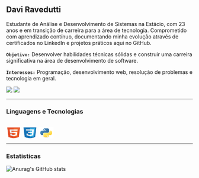 ## Davi Ravedutti

Estudante de Análise e Desenvolvimento de Sistemas na Estácio, com 23 anos e em transição de carreira para a área de tecnologia. Comprometido com aprendizado contínuo, documentando minha evolução através de certificados no LinkedIn e projetos práticos aqui no GitHub.

**`Objetivo:`** Desenvolver habilidades técnicas sólidas e construir uma carreira significativa na área de desenvolvimento de software.

**`Interesses:`** Programação, desenvolvimento web, resolução de problemas e tecnologia em geral.

<div> 
  <a href = "mailto:davi.serpa.r.santos@gmail.com"><img src="https://img.shields.io/badge/-Gmail-%23333?style=for-the-badge&logo=gmail&logoColor=white" target="_blank"></a>
  <a href= "www.linkedin.com/in/davi-serpa-62b8a6255" target="_blank"><img src="https://img.shields.io/badge/-LinkedIn-%230077B5?style=for-the-badge&logo=linkedin&logoColor=white" target="_blank"></a> 

</div>

---
### Linguagens e Tecnologias
<div style="display: inline_block"><br>
  <img align="center" alt="Rafa-HTML" height="30" width="40" src="https://raw.githubusercontent.com/devicons/devicon/master/icons/html5/html5-original.svg">
  <img align="center" alt="Rafa-CSS" height="30" width="40" src="https://raw.githubusercontent.com/devicons/devicon/master/icons/css3/css3-original.svg">
  <img align="center" alt="Rafa-Python" height="30" width="40" src="https://raw.githubusercontent.com/devicons/devicon/master/icons/python/python-original.svg">
</div>

--- 
### Estatisticas

![Anurag's GitHub stats](https://github-readme-stats.vercel.app/api?username=DRavedutti&show_icons=true&theme=dark&include_all_commits=true&locale=pt-br)

